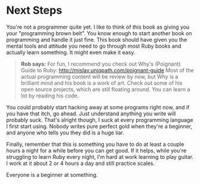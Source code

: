 # Next Steps
You're not a programmer quite yet. I like to think of this book as giving you your "programming brown belt". You know enough to start another book on programming and handle it just fine. This book should have given you the mental tools and attitude you need to go through most Ruby books and actually learn something. It might even make it easy.

> **Rob says:** For fun, I recommend you check out Why's (Poignant) Guide to Ruby: 
> http://mislav.uniqpath.com/poignant-guide
> Most of the actual programming content will be review by now, but Why is a brilliant mind and his book is a work of art.  Check out some of his open source projects, which are still floating around.  You can learn a lot by reading his code.

You could probably start hacking away at some programs right now, and if you have that itch, go ahead. Just understand anything you write will probably suck. That's alright though, I suck at every programming language I first start using. Nobody writes pure perfect gold when they're a beginner, and anyone who tells you they did is a huge liar.

Finally, remember that this is something you have to do at least a couple hours a night for a while before you can get good. If it helps, while you're struggling to learn Ruby every night, I'm hard at work learning to play guitar. I work at it about 2 or 4 hours a day and still practice scales.

Everyone is a beginner at something.
